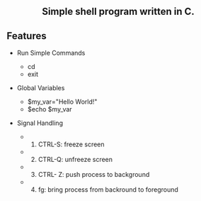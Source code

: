 
<h2 align="center">Simple shell program written in C.</h2>

## Features
* Run Simple Commands 
    - cd
    - exit

* Global Variables
    - $my_var="Hello World!"
    - $echo $my_var

* Signal Handling
    - 1. CTRL-S: freeze screen
    - 2. CTRL-Q: unfreeze screen
    - 3. CTRL- Z: push process to background
    - 4. fg: bring process from  backround to foreground
